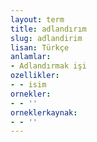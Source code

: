 ```yaml
---
layout: term
title: adlandırım
slug: adlandirim
lisan: Türkçe
anlamlar:
- Adlandırmak işi
ozellikler:
- - isim
ornekler:
- - ''
orneklerkaynak:
- - ''
---
```

